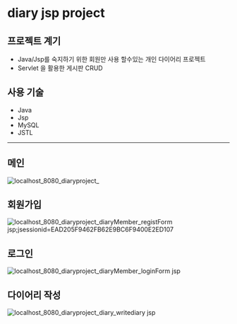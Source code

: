 # diary jsp project

## 프로젝트 계기

+ Java/Jsp를 숙지하기 위한 회원만 사용 할수있는 개인 다이어리 프로젝트
+ Servlet 을 활용한 게시판 CRUD

## 사용 기술

+ Java
+ Jsp
+ MySQL
+ JSTL

<hr>

## 메인
![localhost_8080_diaryproject_](https://github.com/Seungkizz/diary/assets/130020647/dc6026f7-dda1-425d-8534-b3856a0353cd)

## 회원가입
![localhost_8080_diaryproject_diaryMember_registForm jsp;jsessionid=EAD205F9462FB62E9BC6F9400E2ED107](https://github.com/Seungkizz/diary/assets/130020647/919f2adf-1df0-4f32-a90a-b87a3a8dfdd7)

## 로그인
![localhost_8080_diaryproject_diaryMember_loginForm jsp](https://github.com/Seungkizz/diary/assets/130020647/df9c2ac5-7c6a-4b45-aea8-336da5a41b5a)

## 다이어리 작성
![localhost_8080_diaryproject_diary_writediary jsp](https://github.com/Seungkizz/diary/assets/130020647/494d163d-252c-4ed4-bb6c-c2c63a7e27f0)






